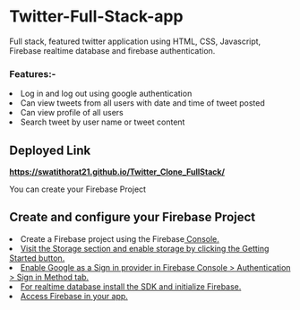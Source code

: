 <h1>Twitter-Full-Stack-app</h1>
<p>Full stack, featured twitter application using HTML, CSS, Javascript, Firebase realtime database and firebase authentication.</p>
<h3>Features:-</h3>
<li>Log in and log out using google authentication</li>
<li>Can view tweets from all users with date and time of tweet posted</li>
<li>Can view profile of all users</li>
<li>Search tweet by user name or tweet content</li>

<h2>Deployed Link</h2>
<b><a href="https://swatithorat21.github.io/Twitter_Clone_FullStack/">https://swatithorat21.github.io/Twitter_Clone_FullStack/</a></b>

You can create your Firebase Project
<h2>Create and configure your Firebase Project</h2>
<li>Create a Firebase project using the Firebase<a href="https://console.firebase.google.com/u/0/"> Console.</li>
<li>Visit the Storage section and enable storage by clicking the Getting Started button.</li>
<li>Enable Google as a Sign in provider in Firebase Console > Authentication > Sign in Method tab.</li>
<li>For realtime database install the SDK and initialize Firebase.</li>
<li>Access Firebase in your app.</li>


